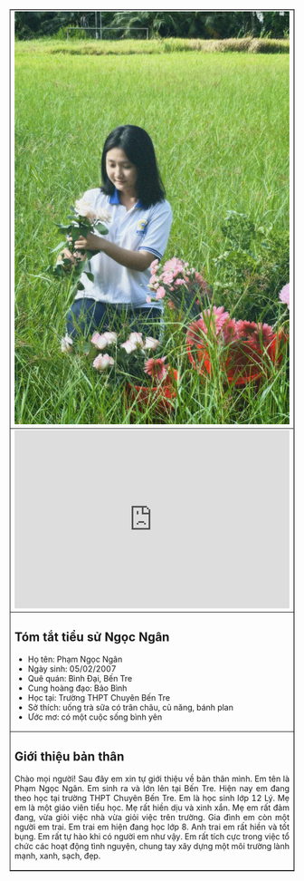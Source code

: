 <!DOCTYPE html>
<html lang="en">
<head>
    <meta charset="UTF-8">
    <meta name="viewport" content="width=device-width, initial-scale=1.0">
</head>
<body>
    <table width="60%" align="center" border="1" cellspacing="0" cellpadding="10">
        <tr>
            <td colspan="2" align="center">
                <img src="0379da155b44e11ab855.jpg" alt="Image" width="100%">
            </td>
        </tr>
        <tr>
            <tr>
            <td colspan="2" align="center">
                <iframe width="100%" height="315" src="https://www.youtube.com/embed/VIDEO_ID" frameborder="0" allowfullscreen></iframe>
            </td>
        </tr>
            </td>
        </tr>
        <tr>
            <td colspan="2">
                <h2>Tóm tắt tiểu sử Ngọc Ngân</h2>
                <ul>
                    <li>Họ tên: Phạm Ngọc Ngân</li>
                    <li>Ngày sinh: 05/02/2007</li>
                    <li>Quê quán: Bình Đại, Bến Tre</li>
                    <li>Cung hoàng đạo: Bảo Bình</li>
                    <li>Học tại: Trường THPT Chuyên Bến Tre</li>
                    <li>Sở thích: uống trà sữa có trân châu, củ năng, bánh plan</li>
                    <li>Ước mơ: có một cuộc sống bình yên</li>
                </ul>
            </td>
        </tr>
        <tr>
            <td colspan="2">
                <h2>Giới thiệu bản thân</h2>
                <p align="justify">
                    Chào mọi người! Sau đây em xin tự giới thiệu về bản thân mình. Em tên là Phạm Ngọc Ngân. 
                    Em sinh ra và lớn lên tại Bến Tre. Hiện nay em đang theo học tại trường THPT Chuyên Bến Tre. 
                    Em là học sinh lớp 12 Lý. Mẹ em là một giáo viên tiểu học. Mẹ rất hiền dịu và xinh xắn. 
                    Mẹ em rất đảm đang, vừa giỏi việc nhà vừa giỏi việc trên trường. Gia đình em còn một người em trai. 
                    Em trai em hiện đang học lớp 8. Anh trai em rất hiền và tốt bụng. Em rất tự hào khi có người em như vậy. 
                    Em rất tích cực trong việc tổ chức các hoạt động tình nguyện, chung tay xây dựng một môi trường lành mạnh, xanh, sạch, đẹp.
                </p>
            </td>
        </tr>
    </table>
</body>
</html>
